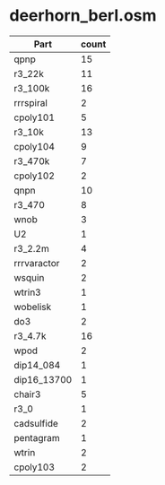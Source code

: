 deerhorn_berl.osm
==========
| **Part** | **count** |
|----------|-----------|
|qpnp|15| 
|r3_22k|11| 
|r3_100k|16| 
|rrrspiral|2| 
|cpoly101|5| 
|r3_10k|13| 
|cpoly104|9| 
|r3_470k|7| 
|cpoly102|2| 
|qnpn|10| 
|r3_470|8| 
|wnob|3| 
|U2|1| 
|r3_2.2m|4| 
|rrrvaractor|2| 
|wsquin|2| 
|wtrin3|1| 
|wobelisk|1| 
|do3|2| 
|r3_4.7k|16| 
|wpod|2| 
|dip14_084|1| 
|dip16_13700|1| 
|chair3|5| 
|r3_0|1| 
|cadsulfide|2| 
|pentagram|1| 
|wtrin|2| 
|cpoly103|2| 

